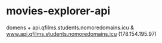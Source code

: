 # movies-explorer-api

domens +
api.qfilms.students.nomoredomains.icu & www.api.qfilms.students.nomoredomains.icu (178.154.195.97)
